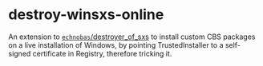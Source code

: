 # destroy-winsxs-online
An extension to [`echnobas`/destroyer_of_sxs](https://github.com/echnobas/destroyer_of_sxs) to install custom CBS packages on a live installation of Windows, by pointing TrustedInstaller to a self-signed certificate in Registry, therefore tricking it.